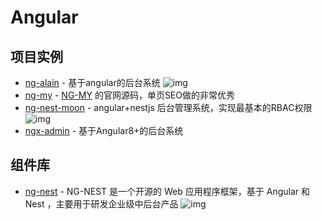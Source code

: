 # Angular

## 项目实例

- [ng-alain](https://github.com/ng-alain/ng-alain) - 基于angular的后台系统 ![img](https://img.shields.io/github/stars/ng-alain/ng-alain)
- [ng-my](https://github.com/chybie/ng-my) - [NG-MY](https://2019.ng-my.org/) 的官网源码，单页SEO做的非常优秀
- [ng-nest-moon](https://github.com/NG-NEST/ng-nest-moon) - angular+nestjs 后台管理系统，实现最基本的RBAC权限 ![img](https://img.shields.io/github/stars/NG-NEST/ng-nest-moon)
- [ngx-admin](https://github.com/akveo/ngx-admin?utm_source=gold_browser_extension) - 基于Angular8+的后台系统



## 组件库

- [ng-nest](https://github.com/NG-NEST/ng-nest) - NG-NEST 是一个开源的 Web 应用程序框架，基于 Angular 和 Nest ，主要用于研发企业级中后台产品 ![img](https://img.shields.io/github/stars/NG-NEST/ng-nest)